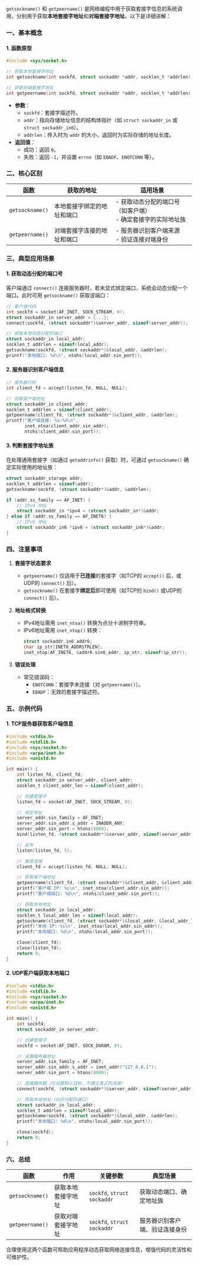 `getsockname()` 和 `getpeername()` 是网络编程中用于获取套接字信息的系统调用，分别用于获取**本地套接字地址**和**对端套接字地址**。以下是详细讲解：


### **一、基本概念**
#### 1. **函数原型**
```c
#include <sys/socket.h>

// 获取本地套接字地址
int getsockname(int sockfd, struct sockaddr *addr, socklen_t *addrlen);

// 获取对端套接字地址
int getpeername(int sockfd, struct sockaddr *addr, socklen_t *addrlen);
```
- **参数**：
  - `sockfd`：套接字描述符。
  - `addr`：指向存储地址信息的结构体指针（如 `struct sockaddr_in` 或 `struct sockaddr_in6`）。
  - `addrlen`：传入时为 `addr` 的大小，返回时为实际存储的地址长度。
- **返回值**：
  - 成功：返回 `0`。
  - 失败：返回 `-1`，并设置 `errno`（如 `EBADF`、`ENOTCONN` 等）。


### **二、核心区别**
| **函数**         | **获取的地址**               | **适用场景**                              |
|------------------|------------------------------|------------------------------------------|
| `getsockname()`  | 本地套接字绑定的地址和端口    | - 获取动态分配的端口号（如客户端）<br>- 确定套接字的实际地址族 |
| `getpeername()`  | 对端套接字连接的地址和端口    | - 服务器识别客户端来源<br>- 验证连接对端身份 |


### **三、典型应用场景**
#### 1. **获取动态分配的端口号**
客户端通过 `connect()` 连接服务器时，若未显式绑定端口，系统会动态分配一个端口。此时可用 `getsockname()` 获取该端口：
```c
// 客户端代码
int sockfd = socket(AF_INET, SOCK_STREAM, 0);
struct sockaddr_in server_addr = {...};
connect(sockfd, (struct sockaddr*)&server_addr, sizeof(server_addr));

// 获取本地动态分配的端口
struct sockaddr_in local_addr;
socklen_t addrlen = sizeof(local_addr);
getsockname(sockfd, (struct sockaddr*)&local_addr, &addrlen);
printf("本地端口: %d\n", ntohs(local_addr.sin_port));
```

#### 2. **服务器识别客户端信息**
```c
// 服务器代码
int client_fd = accept(listen_fd, NULL, NULL);

// 获取客户端地址
struct sockaddr_in client_addr;
socklen_t addrlen = sizeof(client_addr);
getpeername(client_fd, (struct sockaddr*)&client_addr, &addrlen);
printf("客户端连接: %s:%d\n", 
       inet_ntoa(client_addr.sin_addr), 
       ntohs(client_addr.sin_port));
```

#### 3. **判断套接字地址族**
在处理通用套接字（如通过 `getaddrinfo()` 获取）时，可通过 `getsockname()` 确定实际使用的地址族：
```c
struct sockaddr_storage addr;
socklen_t addrlen = sizeof(addr);
getsockname(sockfd, (struct sockaddr*)&addr, &addrlen);

if (addr.ss_family == AF_INET) {
    // IPv4 地址
    struct sockaddr_in *ipv4 = (struct sockaddr_in*)&addr;
} else if (addr.ss_family == AF_INET6) {
    // IPv6 地址
    struct sockaddr_in6 *ipv6 = (struct sockaddr_in6*)&addr;
}
```


### **四、注意事项**
1. **套接字状态要求**
   - `getpeername()` 仅适用于**已连接**的套接字（如TCP的 `accept()` 后，或UDP的 `connect()` 后）。
   - `getsockname()` 在套接字**绑定后**即可使用（如TCP的 `bind()` 或UDP的 `connect()` 后）。

2. **地址格式转换**
   - IPv4地址需用 `inet_ntoa()` 转换为点分十进制字符串。
   - IPv6地址需用 `inet_ntop()` 转换：
     ```c
     struct sockaddr_in6 addr6;
     char ip_str[INET6_ADDRSTRLEN];
     inet_ntop(AF_INET6, &addr6.sin6_addr, ip_str, sizeof(ip_str));
     ```

3. **错误处理**
   - 常见错误码：
     - `ENOTCONN`：套接字未连接（对 `getpeername()`）。
     - `EBADF`：无效的套接字描述符。


### **五、示例代码**
#### 1. **TCP服务器获取客户端信息**
```c
#include <stdio.h>
#include <stdlib.h>
#include <sys/socket.h>
#include <arpa/inet.h>
#include <unistd.h>

int main() {
    int listen_fd, client_fd;
    struct sockaddr_in server_addr, client_addr;
    socklen_t client_addr_len = sizeof(client_addr);

    // 创建套接字
    listen_fd = socket(AF_INET, SOCK_STREAM, 0);

    // 绑定地址
    server_addr.sin_family = AF_INET;
    server_addr.sin_addr.s_addr = INADDR_ANY;
    server_addr.sin_port = htons(8080);
    bind(listen_fd, (struct sockaddr*)&server_addr, sizeof(server_addr));

    // 监听
    listen(listen_fd, 5);

    // 接受连接
    client_fd = accept(listen_fd, NULL, NULL);

    // 获取客户端地址
    getpeername(client_fd, (struct sockaddr*)&client_addr, &client_addr_len);
    printf("客户端 IP: %s\n", inet_ntoa(client_addr.sin_addr));
    printf("客户端端口: %d\n", ntohs(client_addr.sin_port));

    // 获取本地地址
    struct sockaddr_in local_addr;
    socklen_t local_addr_len = sizeof(local_addr);
    getsockname(client_fd, (struct sockaddr*)&local_addr, &local_addr_len);
    printf("本地 IP: %s\n", inet_ntoa(local_addr.sin_addr));
    printf("本地端口: %d\n", ntohs(local_addr.sin_port));

    close(client_fd);
    close(listen_fd);
    return 0;
}
```

#### 2. **UDP客户端获取本地端口**
```c
#include <stdio.h>
#include <stdlib.h>
#include <sys/socket.h>
#include <arpa/inet.h>
#include <unistd.h>

int main() {
    int sockfd;
    struct sockaddr_in server_addr;

    // 创建套接字
    sockfd = socket(AF_INET, SOCK_DGRAM, 0);

    // 设置服务器地址
    server_addr.sin_family = AF_INET;
    server_addr.sin_addr.s_addr = inet_addr("127.0.0.1");
    server_addr.sin_port = htons(8080);

    // 连接服务器（仅设置默认目标，不建立真正的连接）
    connect(sockfd, (struct sockaddr*)&server_addr, sizeof(server_addr));

    // 获取本地地址（动态分配的端口）
    struct sockaddr_in local_addr;
    socklen_t addrlen = sizeof(local_addr);
    getsockname(sockfd, (struct sockaddr*)&local_addr, &addrlen);
    printf("本地端口: %d\n", ntohs(local_addr.sin_port));

    close(sockfd);
    return 0;
}
```


### **六、总结**
| **函数**          | **作用**    | **关键参数**                    | **典型场景**        |
| --------------- | --------- | --------------------------- | --------------- |
| `getsockname()` | 获取本地套接字地址 | `sockfd`, `struct sockaddr` | 获取动态端口、确定地址族    |
| `getpeername()` | 获取对端套接字地址 | `sockfd`, `struct sockaddr` | 服务器识别客户端、验证连接身份 |

合理使用这两个函数可帮助应用程序动态获取网络连接信息，增强代码的灵活性和可维护性。